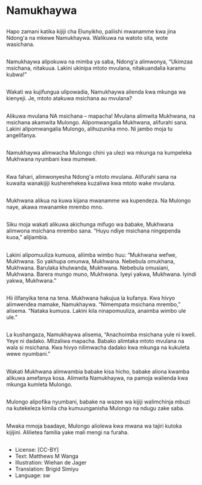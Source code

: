 # Namukhaywa

##
Hapo zamani katika kijiji cha
Elunyikho, paliishi mwanamme
kwa jina Ndong'a na mkewe
Namukhaywa. Walikuwa na
watoto sita, wote wasichana.

##
Namukhaywa alipokuwa na
mimba ya saba, Ndong'a
alimwonya, “Ukimzaa
msichana, nitakuua. Lakini
ukinipa mtoto mvulana,
nitakuandalia karamu kubwa!”

##
Wakati wa kujifungua
ulipowadia, Namukhaywa
alienda kwa mkunga wa
kienyeji. Je, mtoto atakuwa
msichana au mvulana?

##
Alikuwa mvulana NA msichana –
mapacha! Mvulana alimwita
Mukhwana, na msichana
akamwita Mulongo.
Alipomwangalia Mukhwana,
alifurahi sana. Lakini
alipomwangalia Mulongo,
alihuzunika mno. Ni jambo moja
tu angelifanya.

##
Namukhaywa alimwacha
Mulongo chini ya ulezi wa
mkunga na kumpeleka
Mukhwana nyumbani kwa
mumewe.

##
Kwa fahari, alimwonyesha
Ndong'a mtoto mvulana.
Alifurahi sana na kuwaita
wanakijiji kusherehekea
kuzaliwa kwa mtoto wake
mvulana.

##
Mukhwana alikua na kuwa
kijana mwanamme wa
kupendeza. Na Mulongo naye,
akawa mwanamke mrembo
mno.

##
Siku moja wakati alikuwa
akichunga mifugo wa babake,
Mukhwana alimwona msichana
mrembo sana.
“Huyu ndiye msichana
ningependa kuoa,” alijiambia.

##
Lakini alipomuuliza kumuoa,
aliimba wimbo huu:
“Mukhwana wefwe, Mukhwana.
So yakhupa omunwa,
Mukhwana.
Nebebula omukhana,
Mukhwana.
Barulaka khulwanda,
Mukhwana.
Nebebula omusiani, Mukhwana.
Barera mungo muno,
Mukhwana.
Iyeyi yakwa, Mukhwana.
Iyindi yakwa, Mukhwana.”

##
Hii ilifanyika tena na tena.
Mukhwana hakujua la kufanya.
Kwa hivyo alimwendea
mamake, Namukhaywa.
“Nimempata msichana
mrembo,” alisema. “Nataka
kumuoa. Lakini kila
ninapomuuliza, anaimba wimbo
ule ule.”

##
La kushangaza, Namukhaywa
alisema, “Anachoimba
msichana yule ni kweli. Yeye ni
dadako. Mlizaliwa mapacha.
Babako alimtaka mtoto
mvulana na wala si msichana.
Kwa hivyo nilimwacha dadako
kwa mkunga na kukuleta wewe
nyumbani.”

##
Wakati Mukhwana alimwambia
babake kisa hicho, babake
aliona kwamba alikuwa
amefanya kosa. Alimwita
Namukhaywa, na pamoja
walienda kwa mkunga kumleta
Mulongo.

##
Mulongo alipofika nyumbani,
babake na wazee wa kijiji
walimchinja mbuzi na
kutekeleza kimila cha
kumuunganisha Mulongo na
ndugu zake saba.

##
Mwaka mmoja baadaye,
Mulongo aliolewa kwa mwana
wa tajiri kutoka kijijini. Alilietea
familia yake mali mengi na
furaha.

##
* License: [CC-BY]
* Text: Matthews M Wanga
* Illustration: Wiehan de Jager
* Translation: Brigid Simiyu
* Language: sw
